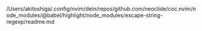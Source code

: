 /Users/akitoshiga/.config/nvim/dein/repos/github.com/neoclide/coc.nvim/node_modules/@babel/highlight/node_modules/escape-string-regexp/readme.md